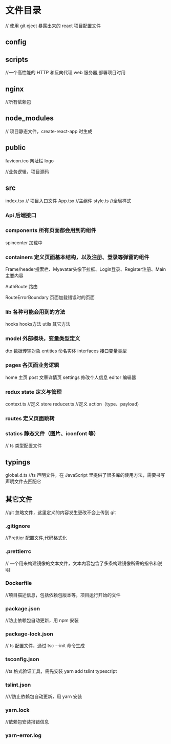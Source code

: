 # 文件目录

// 使用 git eject 暴露出来的 react 项目配置文件
## config
## scripts

//一个高性能的 HTTP 和反向代理 web 服务器,部署项目时用
## nginx
//所有依赖包

## node_modules
// 项目静态文件，create-react-app 时生成

## public
favicon.ico 网址栏 logo


//业务逻辑，项目源码
## src

index.tsx // 项目入口文件
App.tsx //主组件
style.ts //全局样式



### Api 后端接口


### components 所有页面都会用到的组件
spincenter 加载中

### containers 定义页面基本结构，以及注册、登录等弹窗的组件

Frame/header搜索栏、Myavatar头像下拉框、Login登录、Register注册、Main主要内容

AuthRoute  路由

RouteErrorBoundary  页面加载错误时的页面

### lib 各种可能会用到的方法
hooks  hooks方法
utils 其它方法

### model 外部模块，变量类型定义
dto 数据传输对象  entities 命名实体  interfaces 接口变量类型

### pages 各页面业务逻辑
home 主页
post 文章详情页
settings 修改个人信息
editor 编辑器

### redux state 定义与管理
context.ts //定义 store
reducer.ts //定义 action（type、payload)

### routes 定义页面跳转

### statics 静态文件（图片、iconfont 等）

// ts 类型配置文件
## typings
global.d.ts  //ts 声明文件，在 JavaScript 里提供了很多库的使用方法，需要书写声明文件去匹配它



## 其它文件

//git 忽略文件，这里定义的内容发生更改不会上传到 git
### .gitignore

//Prettier 配置文件,代码格式化
### .prettierrc

// 一个用来构建镜像的文本文件，文本内容包含了多条构建镜像所需的指令和说明
### Dockerfile

//项目描述信息，包括依赖包版本等，项目运行开始的文件
### package.json


//防止依赖包自动更新，用 npm 安装
### package-lock.json



// ts 配置文件，通过 tsc --init 命令生成
### tsconfig.json

//ts 格式验证工具，需先安装 yarn add tslint typescript
### tslint.json

////防止依赖包自动更新，用 yarn 安装
### yarn.lock

//依赖包安装报错信息
### yarn-error.log

